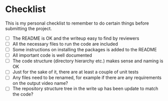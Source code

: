 # Checklist

This is my personal checklist to remember to do certain things before submitting the project.

* [ ] The README is OK and the writeup easy to find by reviewers
* [ ] All the necessary files to run the code are included 
* [ ] Some instructions on installing the packages is added to the README 
* [ ] All important code is well documented
* [ ] The code structure (directory hierarchy etc.) makes sense and naming is OK
* [ ] Just for the sake of it, there are at least a couple of unit tests
* [ ] Any files need to be renamed, for example if there are any requirements on the output video name?
* [ ] The repository structure tree in the write up has been update to match the code? 
